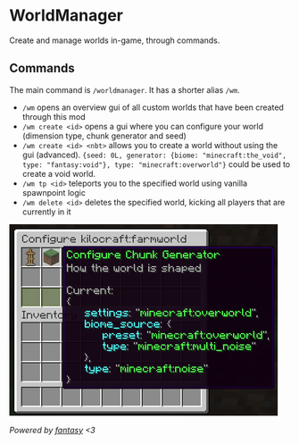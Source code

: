 # WorldManager
Create and manage worlds in-game, through commands.

## Commands
The main command is `/worldmanager`. It has a shorter alias `/wm`.

- `/wm` opens an overview gui of all custom worlds that have been created through this mod
- `/wm create <id>` opens a gui where you can configure your world (dimension type, chunk generator and seed)
- `/wm create <id> <nbt>` allows you to create a world without using the gui (advanced). `{seed: 0L, generator: {biome: "minecraft:the_void", type: "fantasy:void"}, type: "minecraft:overworld"}` could be used to create a void world.
- `/wm tp <id>` teleports you to the specified world using vanilla spawnpoint logic
- `/wm delete <id>` deletes the specified world, kicking all players that are currently in it

![gui example](media/gui.png)

_Powered by [fantasy](https://github.com/nucleoidmc/fantasy) <3_